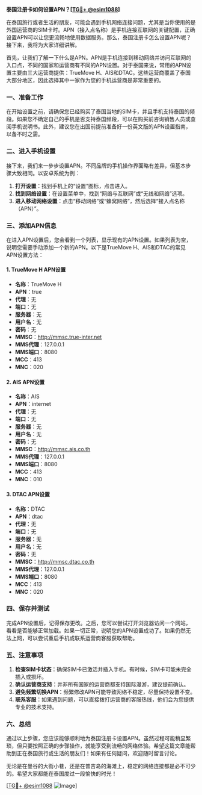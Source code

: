 **泰国注册卡如何设置APN？[[TG💪+ @esim1088](https://t.me/s/esim1088)]**

在泰国旅行或者生活的朋友，可能会遇到手机网络连接问题，尤其是当你使用的是外国运营商的SIM卡时。APN（接入点名称）是手机连接互联网的关键配置，正确设置APN可以让您更流畅地使用数据服务。那么，泰国注册卡怎么设置APN呢？接下来，我将为大家详细讲解。

首先，让我们了解一下什么是APN。APN是手机连接到移动网络并访问互联网的入口点，不同的国家和运营商有不同的APN设置。对于泰国来说，常用的APN设置主要由三大运营商提供：TrueMove H、AIS和DTAC。这些运营商覆盖了泰国大部分地区，因此选择其中一家作为您的手机运营商是非常重要的。

### 一、准备工作

在开始设置之前，请确保您已经购买了泰国当地的SIM卡，并且手机支持泰国的频段。如果您不确定自己的手机是否支持泰国频段，可以在购买前咨询销售人员或查阅手机说明书。此外，建议您在出国前提前准备好一份英文版的APN设置指南，以备不时之需。

### 二、进入手机设置

接下来，我们来一步步设置APN。不同品牌的手机操作界面略有差异，但基本步骤大致相同。以安卓系统为例：

1. **打开设置**：找到手机上的“设置”图标，点击进入。
2. **找到网络设置**：在设置菜单中，找到“网络与互联网”或“无线和网络”选项。
3. **进入移动网络设置**：点击“移动网络”或“蜂窝网络”，然后选择“接入点名称（APN）”。

### 三、添加APN信息

在进入APN设置后，您会看到一个列表，显示现有的APN设置。如果列表为空，说明您需要手动添加一个新的APN。以下是TrueMove H、AIS和DTAC的常见APN设置方法：

#### 1. TrueMove H APN设置

- **名称**：TrueMove H
- **APN**：true
- **代理**：无
- **端口**：无
- **服务器**：无
- **用户名**：无
- **密码**：无
- **MMSC**：http://mmsc.true-inter.net
- **MMS代理**：127.0.0.1
- **MMS端口**：8080
- **MCC**：413
- **MNC**：020

#### 2. AIS APN设置

- **名称**：AIS
- **APN**：internet
- **代理**：无
- **端口**：无
- **服务器**：无
- **用户名**：无
- **密码**：无
- **MMSC**：http://mmsc.ais.co.th
- **MMS代理**：127.0.0.1
- **MMS端口**：8080
- **MCC**：413
- **MNC**：010

#### 3. DTAC APN设置

- **名称**：DTAC
- **APN**：dtac
- **代理**：无
- **端口**：无
- **服务器**：无
- **用户名**：无
- **密码**：无
- **MMSC**：http://mmsc.dtac.co.th
- **MMS代理**：127.0.0.1
- **MMS端口**：8080
- **MCC**：413
- **MNC**：020

### 四、保存并测试

完成APN设置后，记得保存更改。之后，您可以尝试打开浏览器访问一个网站，看看是否能够正常加载。如果一切正常，说明您的APN设置成功了。如果仍然无法上网，可以尝试重启手机或联系运营商客服获取帮助。

### 五、注意事项

1. **检查SIM卡状态**：确保SIM卡已激活并插入手机。有时候，SIM卡可能未完全插入或损坏。
2. **确认运营商支持**：并非所有国家的运营商都支持国际漫游，建议提前确认。
3. **避免频繁切换APN**：频繁修改APN可能导致网络不稳定，尽量保持设置不变。
4. **联系客服**：如果遇到问题，可以直接拨打运营商的客服热线，他们会为您提供专业的技术支持。

### 六、总结

通过以上步骤，您应该能够顺利地为泰国注册卡设置APN。虽然过程可能稍显繁琐，但只要按照正确的步骤操作，就能享受到流畅的网络体验。希望这篇文章能帮助到正在泰国旅行或生活的朋友们！如果有任何疑问，欢迎随时留言讨论。

无论是在曼谷的大街小巷，还是在普吉岛的海滩上，稳定的网络连接都是必不可少的。希望大家都能在泰国度过一段愉快的时光！

[[TG💪+ @esim1088](https://t.me/s/esim1088) ![Image](https://i.postimg.cc/4NQfJmqS/Snipaste-2025-05-13-00-14-12.png)]